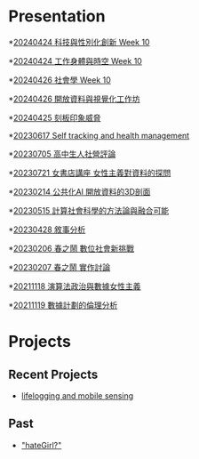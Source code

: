 # Presentation
*[20240424 科技與性別化創新 Week 10]()

*[20240424 工作身體與時空 Week 10]()

*[20240426 社會學 Week 10](https://docs.google.com/presentation/d/e/2PACX-1vQteyAyMQjYfFKgdJcyqWq9Rk8OYYZVSW8QLVuPZqq9aKpuLVYNhunVYzgDb6JGO7V9pKE9dACdRZu1/pub?start=false&loop=false&delayms=3000)

*[20240426 開放資料與視覺化工作坊](https://docs.google.com/presentation/d/e/2PACX-1vQq2q_8N_t-H-ONJ8NAJ4FoIBaRMWq-zYirz8RJlP-O4GbzQerupIGLT9UOHkVmawvoaewJNOiT_cpv/pub?start=false&loop=false&delayms=3000)

*[20240425 刻板印象威脅]()

*[20230617 Self tracking and health management]()

*[20230705 高中生人社營評論]()

*[20230721 女書店講座 女性主義對資料的探問]()

*[20230214 公共化AI 開放資料的3D剖面]()

*[20230515 計算社會科學的方法論與融合可能]()

*[20230428 敘事分析]()

*[20230206 春之鬧 數位社會新挑戰]()

*[20230207 春之鬧 實作討論]()


*[20211118 演算法政治與數據女性主義]()

*[20211119 數據計劃的倫理分析]()


# Projects

## Recent Projects
* [lifelogging and mobile sensing]()

## Past
* ["hateGirl?"]()

